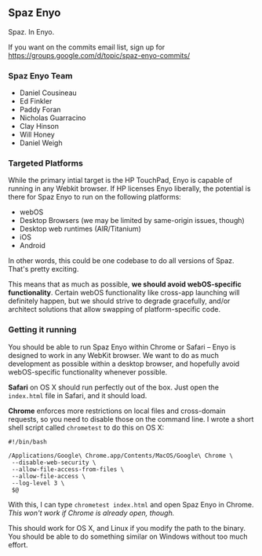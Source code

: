## Spaz Enyo ##

Spaz. In Enyo.

If you want on the commits email list, sign up for <https://groups.google.com/d/topic/spaz-enyo-commits/>

### Spaz Enyo Team ###

* Daniel Cousineau
* Ed Finkler
* Paddy Foran
* Nicholas Guarracino
* Clay Hinson
* Will Honey
* Daniel Weigh

### Targeted Platforms ###

While the primary intial target is the HP TouchPad, Enyo is capable of running in any Webkit browser. If HP licenses Enyo liberally, the potential is there for Spaz Enyo to run on the following platforms:

* webOS
* Desktop Browsers (we may be limited by same-origin issues, though)
* Desktop web runtimes (AIR/Titanium)
* iOS
* Android

In other words, this could be one codebase to do all versions of Spaz. That's pretty exciting.

This means that as much as possible, **we should avoid webOS-specific functionality**. Certain webOS functionality like cross-app launching will definitely happen, but we should strive to degrade gracefully, and/or architect solutions that allow swapping of platform-specific code.


### Getting it running ###

You should be able to run Spaz Enyo within Chrome or Safari – Enyo is designed to work in any WebKit browser. We want to do as much development as possible within a desktop browser, and hopefully avoid webOS-specific functionality whenever possible.

**Safari** on OS X should run perfectly out of the box. Just open the `index.html` file in Safari, and it should load.

**Chrome** enforces more restrictions on local files and cross-domain requests, so you need to disable those on the command line. I wrote a short shell script called `chrometest` to do this on OS X:

    #!/bin/bash

    /Applications/Google\ Chrome.app/Contents/MacOS/Google\ Chrome \
     --disable-web-security \
     --allow-file-access-from-files \
     --allow-file-access \
     --log-level 3 \
     $@

With this, I can type `chrometest index.html` and open Spaz Enyo in Chrome. *This won't work if Chrome is already open, though.*

This should work for OS X, and Linux if you modify the path to the binary. You should be able to do something similar on Windows without too much effort.

